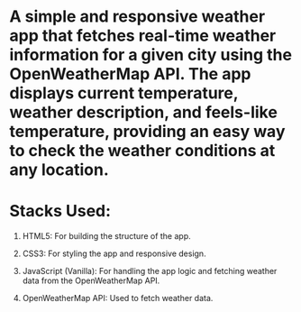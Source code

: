 # A simple and responsive weather app that fetches real-time weather information for a given city using the OpenWeatherMap API. The app displays current temperature, weather description, and feels-like temperature, providing an easy way to check the weather conditions at any location.

# Stacks Used:
1. HTML5: For building the structure of the app.

2. CSS3: For styling the app and responsive design.

3. JavaScript (Vanilla): For handling the app logic and fetching weather data from the OpenWeatherMap API.

4. OpenWeatherMap API: Used to fetch weather data. 